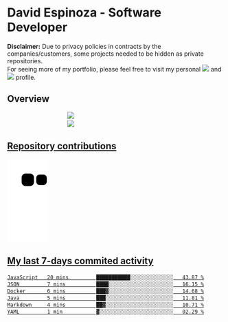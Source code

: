 # David Espinoza - Software Developer
<div id="links">
  <p>
    <strong>Disclaimer:</strong> Due to privacy policies in contracts by the companies/customers, some projects needed to be hidden as private repositories. <br />
For seeing more of my portfolio, please feel free to visit my personal <a href="https://davidespinoza.dev" target="_blank"><img src="https://img.shields.io/badge/website-000000?style=for-the-badge&logo=About.me&logoColor=white" target="_blank"></a> and <a href="https://www.linkedin.com/in/despinozap" target="_blank"><img src="https://img.shields.io/badge/LinkedIn-0077B5?style=for-the-badge&logo=linkedin&logoColor=white" target="_blank"></a> profile.
  </p>
</div>

## Overview

<div id="stats">
  <a href="https://github.com/despinozap">
  <img height="180em" style="margin: 0em 10em;" src="https://github-readme-stats.vercel.app/api?username=despinozap&show_icons=true&include_all_commits=true&count_private=true&theme=default"/>
  <img height="180em" style="margin: 0em 10em;" src="https://github-readme-stats.vercel.app/api/top-langs/?username=despinozap&layout=compact&langs_count=7&theme=default"/>
</div>
 
## Repository contributions
<div id="snake"> 

  ![Snake animation](https://github.com/despinozap/despinozap/blob/output/github-contribution-grid-snake.svg)
</div>

## My last 7-days commited activity
<!--START_SECTION:waka-->

```text
JavaScript   20 mins         ███████████░░░░░░░░░░░░░░   43.87 %
JSON         7 mins          ████░░░░░░░░░░░░░░░░░░░░░   16.15 %
Docker       6 mins          ███▓░░░░░░░░░░░░░░░░░░░░░   14.68 %
Java         5 mins          ███░░░░░░░░░░░░░░░░░░░░░░   11.81 %
Markdown     4 mins          ██▓░░░░░░░░░░░░░░░░░░░░░░   10.71 %
YAML         1 min           ▓░░░░░░░░░░░░░░░░░░░░░░░░   02.29 %
```

<!--END_SECTION:waka-->
